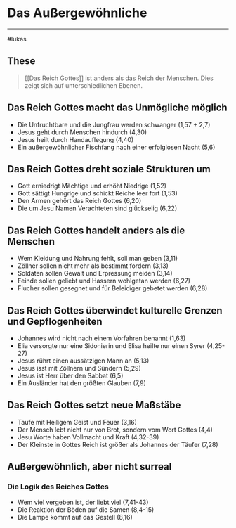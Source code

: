 # Das Außergewöhnliche
---
#lukas 

## These

> [[Das Reich Gottes]] ist anders als das Reich der Menschen. Dies zeigt sich auf unterschiedlichen Ebenen.

## Das Reich Gottes macht das Unmögliche möglich

- Die Unfruchtbare und die Jungfrau werden schwanger (1,57 + 2,7)
- Jesus geht durch Menschen hindurch (4,30)
- Jesus heilt durch Handauflegung (4,40)
- Ein außergewöhnlicher Fischfang nach einer erfolglosen Nacht (5,6)

## Das Reich Gottes dreht soziale Strukturen um

- Gott erniedrigt Mächtige und erhöht Niedrige (1,52)
- Gott sättigt Hungrige und schickt Reiche leer fort (1,53)
- Den Armen gehört das Reich Gottes (6,20)
- Die um Jesu Namen Verachteten sind glückselig (6,22)

## Das Reich Gottes handelt anders als die Menschen

- Wem Kleidung und Nahrung fehlt, soll man geben (3,11)
- Zöllner sollen nicht mehr als bestimmt fordern (3,13)
- Soldaten sollen Gewalt und Erpressung meiden (3,14)
- Feinde sollen geliebt und Hassern wohlgetan werden (6,27)
- Flucher sollen gesegnet und für Beleidiger gebetet werden (6,28)

## Das Reich Gottes überwindet kulturelle Grenzen und Gepflogenheiten

- Johannes wird nicht nach einem Vorfahren benannt (1,63)
- Elia versorgte nur eine Sidonierin und Elisa heilte nur einen Syrer (4,25-27)
- Jesus rührt einen aussätzigen Mann an (5,13)
- Jesus isst mit Zöllnern und Sündern (5,29)
- Jesus ist Herr über den Sabbat (6,5)
- Ein Ausländer hat den größten Glauben (7,9)

## Das Reich Gottes setzt neue Maßstäbe

- Taufe mit Heiligem Geist und Feuer (3,16)
- Der Mensch lebt nicht nur von Brot, sondern vom Wort Gottes (4,4)
- Jesu Worte haben Vollmacht und Kraft (4,32-39)
- Der Kleinste in Gottes Reich ist größer als Johannes der Täufer (7,28)

## Außergewöhnlich, aber nicht surreal

### Die Logik des Reiches Gottes

- Wem viel vergeben ist, der liebt viel (7,41-43)
- Die Reaktion der Böden auf die Samen (8,4-15)
- Die Lampe kommt auf das Gestell (8,16)